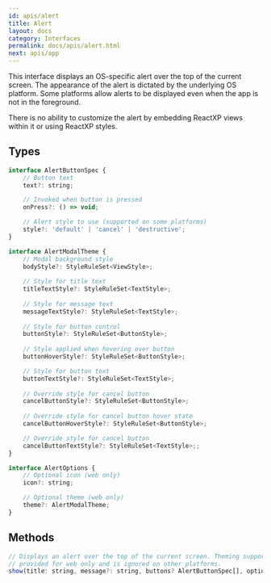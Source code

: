 ```yaml
---
id: apis/alert
title: Alert
layout: docs
category: Interfaces
permalink: docs/apis/alert.html
next: apis/app
---
```


This interface displays an OS-specific alert over the top of the current screen. The appearance of the alert is dictated by the underlying OS platform. Some platforms allow alerts to be displayed even when the app is not in the foreground.

There is no ability to customize the alert by embedding ReactXP views within it or using ReactXP styles.

## Types
``` javascript
interface AlertButtonSpec {
    // Button text
    text?: string;

    // Invoked when button is pressed
    onPress?: () => void;

    // Alert style to use (supported on some platforms)
    style?: 'default' | 'cancel' | 'destructive';
}

interface AlertModalTheme {
    // Modal background style
    bodyStyle?: StyleRuleSet<ViewStyle>;
    
    // Style for title text
    titleTextStyle?: StyleRuleSet<TextStyle>;
    
    // Style for message text
    messageTextStyle?: StyleRuleSet<TextStyle>;
    
    // Style for button control
    buttonStyle?: StyleRuleSet<ButtonStyle>;
    
    // Style applied when hovering over button
    buttonHoverStyle?: StyleRuleSet<ButtonStyle>;

    // Style for button text
    buttonTextStyle?: StyleRuleSet<TextStyle>;
    
    // Override style for cancel button
    cancelButtonStyle?: StyleRuleSet<ButtonStyle>;
    
    // Override style for cancel button hover state
    cancelButtonHoverStyle?: StyleRuleSet<ButtonStyle>;

    // Override style for cancel button
    cancelButtonTextStyle?: StyleRuleSet<TextStyle>;;
}

interface AlertOptions {
    // Optional icon (web only)
    icon?: string;

    // Optional theme (web only)
    theme?: AlertModalTheme;
}

```

## Methods
``` javascript
// Displays an alert over the top of the current screen. Theming support is
// provided for web only and is ignored on other platforms.
show(title: string, message?: string, buttons? AlertButtonSpec[], options?: AlertOptions): void;
```
